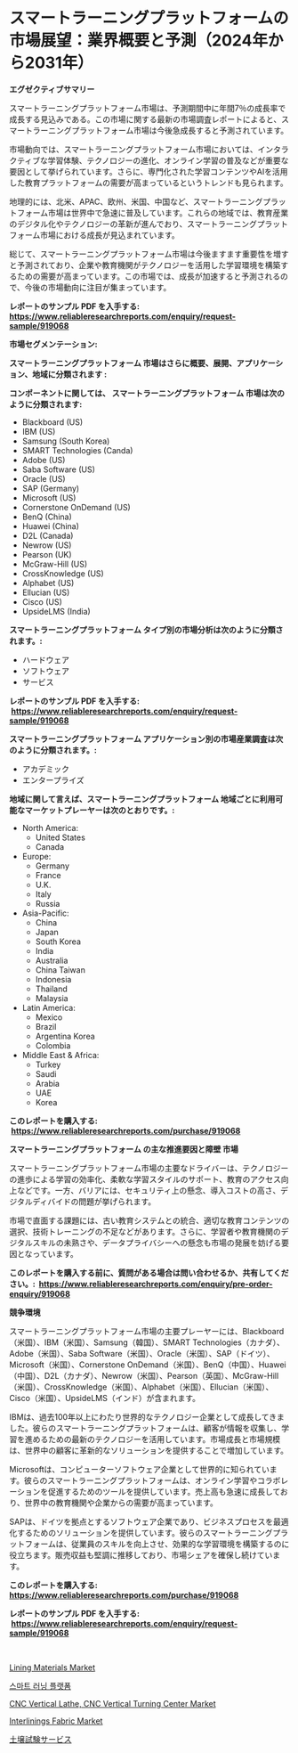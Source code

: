 <p><h1>スマートラーニングプラットフォームの市場展望：業界概要と予測（2024年から2031年）</h1></p><p><strong>エグゼクティブサマリー</strong></p>
<p><p>スマートラーニングプラットフォーム市場は、予測期間中に年間7％の成長率で成長する見込みである。この市場に関する最新の市場調査レポートによると、スマートラーニングプラットフォーム市場は今後急成長すると予測されています。</p><p>市場動向では、スマートラーニングプラットフォーム市場においては、インタラクティブな学習体験、テクノロジーの進化、オンライン学習の普及などが重要な要因として挙げられています。さらに、専門化された学習コンテンツやAIを活用した教育プラットフォームの需要が高まっているというトレンドも見られます。</p><p>地理的には、北米、APAC、欧州、米国、中国など、スマートラーニングプラットフォーム市場は世界中で急速に普及しています。これらの地域では、教育産業のデジタル化やテクノロジーの革新が進んでおり、スマートラーニングプラットフォーム市場における成長が見込まれています。</p><p>総じて、スマートラーニングプラットフォーム市場は今後ますます重要性を増すと予測されており、企業や教育機関がテクノロジーを活用した学習環境を構築するための需要が高まっています。この市場では、成長が加速すると予測されるので、今後の市場動向に注目が集まっています。</p></p>
<p><strong>レポートのサンプル PDF を入手する: <a href="https://www.reliableresearchreports.com/enquiry/request-sample/919068">https://www.reliableresearchreports.com/enquiry/request-sample/919068</a></strong></p>
<p><strong>市場セグメンテーション:</strong></p>
<p><strong> スマートラーニングプラットフォーム 市場はさらに概要、展開、アプリケーション、地域に分類されます :</strong></p>
<p><strong>コンポーネントに関しては、 スマートラーニングプラットフォーム 市場は次のように分類されます: &nbsp;</strong></p>
<p><ul><li>Blackboard (US)</li><li>IBM (US)</li><li>Samsung (South Korea)</li><li>SMART Technologies (Canda)</li><li>Adobe (US)</li><li>Saba Software (US)</li><li>Oracle (US)</li><li>SAP (Germany)</li><li>Microsoft (US)</li><li>Cornerstone OnDemand (US)</li><li>BenQ (China)</li><li>Huawei (China)</li><li>D2L (Canada)</li><li>Newrow (US)</li><li>Pearson (UK)</li><li>McGraw-Hill (US)</li><li>CrossKnowledge (US)</li><li>Alphabet (US)</li><li>Ellucian (US)</li><li>Cisco (US)</li><li>UpsideLMS (India)</li></ul></p>
<p><strong> スマートラーニングプラットフォーム タイプ別の市場分析は次のように分類されます。:</strong></p>
<p><ul><li>ハードウェア</li><li>ソフトウェア</li><li>サービス</li></ul></p>
<p><strong>レポートのサンプル PDF を入手する: &nbsp;<a href="https://www.reliableresearchreports.com/enquiry/request-sample/919068">https://www.reliableresearchreports.com/enquiry/request-sample/919068</a></strong></p>
<p><strong> スマートラーニングプラットフォーム アプリケーション別の市場産業調査は次のように分類されます。:</strong></p>
<p><ul><li>アカデミック</li><li>エンタープライズ</li></ul></p>
<p><strong>地域に関して言えば、スマートラーニングプラットフォーム 地域ごとに利用可能なマーケットプレーヤーは次のとおりです。:</strong></p>
<p><ul>
    <li>
        North America:
        <ul>
            <li>United States</li>
            <li>Canada</li>
        </ul>
    </li>
    <li>
        Europe:
        <ul>
            <li>Germany</li>
            <li>France</li>
            <li>U.K.</li>
            <li>Italy</li>
            <li>Russia</li>
        </ul>
    </li>
    <li>
        Asia-Pacific:
        <ul>
            <li>China</li>
            <li>Japan</li>
            <li>South Korea</li>
            <li>India</li>
            <li>Australia</li>
            <li>China Taiwan</li>
            <li>Indonesia</li>
            <li>Thailand</li>
            <li>Malaysia</li>
        </ul>
    </li>
    <li>
        Latin America:
        <ul>
            <li>Mexico</li>
            <li>Brazil</li>
            <li>Argentina Korea</li>
            <li>Colombia</li>
        </ul>
    </li>
    <li>
        Middle East & Africa:
        <ul>
            <li>Turkey</li>
            <li>Saudi</li>
            <li>Arabia</li>
            <li>UAE</li>
            <li>Korea</li>
        </ul>
    </li>
    </ul></p>
<p><strong>このレポートを購入する: &nbsp;<a href="https://www.reliableresearchreports.com/purchase/919068">https://www.reliableresearchreports.com/purchase/919068</a></strong></p>
<p><strong>スマートラーニングプラットフォーム の主な推進要因と障壁 市場</strong></p>
<p><p>スマートラーニングプラットフォーム市場の主要なドライバーは、テクノロジーの進歩による学習の効率化、柔軟な学習スタイルのサポート、教育のアクセス向上などです。一方、バリアには、セキュリティ上の懸念、導入コストの高さ、デジタルディバイドの問題が挙げられます。</p><p>市場で直面する課題には、古い教育システムとの統合、適切な教育コンテンツの選択、技術トレーニングの不足などがあります。さらに、学習者や教育機関のデジタルスキルの未熟さや、データプライバシーへの懸念も市場の発展を妨げる要因となっています。</p></p>
<p><strong>このレポートを購入する前に、質問がある場合は問い合わせるか、共有してください。:&nbsp; <a href="https://www.reliableresearchreports.com/enquiry/pre-order-enquiry/919068">https://www.reliableresearchreports.com/enquiry/pre-order-enquiry/919068</a></strong></p>
<p><strong>競争環境</strong></p>
<p><p>スマートラーニングプラットフォーム市場の主要プレーヤーには、Blackboard（米国）、IBM（米国）、Samsung（韓国）、SMART Technologies（カナダ）、Adobe（米国）、Saba Software（米国）、Oracle（米国）、SAP（ドイツ）、Microsoft（米国）、Cornerstone OnDemand（米国）、BenQ（中国）、Huawei（中国）、D2L（カナダ）、Newrow（米国）、Pearson（英国）、McGraw-Hill（米国）、CrossKnowledge（米国）、Alphabet（米国）、Ellucian（米国）、Cisco（米国）、UpsideLMS（インド）が含まれます。</p><p>IBMは、過去100年以上にわたり世界的なテクノロジー企業として成長してきました。彼らのスマートラーニングプラットフォームは、顧客が情報を収集し、学習を進めるための最新のテクノロジーを活用しています。市場成長と市場規模は、世界中の顧客に革新的なソリューションを提供することで増加しています。</p><p>Microsoftは、コンピューターソフトウェア企業として世界的に知られています。彼らのスマートラーニングプラットフォームは、オンライン学習やコラボレーションを促進するためのツールを提供しています。売上高も急速に成長しており、世界中の教育機関や企業からの需要が高まっています。</p><p>SAPは、ドイツを拠点とするソフトウェア企業であり、ビジネスプロセスを最適化するためのソリューションを提供しています。彼らのスマートラーニングプラットフォームは、従業員のスキルを向上させ、効果的な学習環境を構築するのに役立ちます。販売収益も堅調に推移しており、市場シェアを確保し続けています。</p></p>
<p><strong>このレポートを購入する: &nbsp; <a href="https://www.reliableresearchreports.com/purchase/919068">https://www.reliableresearchreports.com/purchase/919068</a></strong></p>
<p><strong>レポートのサンプル PDF を入手する: &nbsp;<a href="https://www.reliableresearchreports.com/enquiry/request-sample/919068">https://www.reliableresearchreports.com/enquiry/request-sample/919068</a></strong><strong></strong></p>
<p>&nbsp;</p>
<p><p><a href="https://github.com/mabutironaldo/Market-Research-Report-List-3/blob/main/lining-materials-market.md">Lining Materials Market</a></p><p><a href="https://github.com/sougarounis/Market-Research-Report-List-2/blob/main/3150203182748.md">스마트 러닝 플랫폼</a></p><p><a href="https://issuu.com/reportprime-2/docs/cnc-vertical-lathe-cnc-vertical-turning-center-mar">CNC Vertical Lathe, CNC Vertical Turning Center Market</a></p><p><a href="https://github.com/Paul14Anderson63/Market-Research-Report-List-3/blob/main/interlinings-fabric-market.md">Interlinings Fabric Market</a></p><p><a href="https://github.com/lababdou/Market-Research-Report-List-2/blob/main/6351877182752.md">土壌試験サービス</a></p></p>